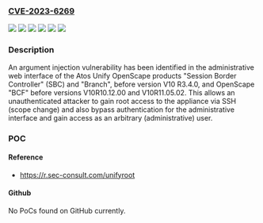 ### [CVE-2023-6269](https://cve.mitre.org/cgi-bin/cvename.cgi?name=CVE-2023-6269)
![](https://img.shields.io/static/v1?label=Product&message=OpenScape%20BCF&color=blue)
![](https://img.shields.io/static/v1?label=Product&message=OpenScape%20Branch&color=blue)
![](https://img.shields.io/static/v1?label=Product&message=OpenScape%20Session%20Border%20Controller%20(SBC)&color=blue)
![](https://img.shields.io/static/v1?label=Version&message=0%3C%20V10%20R10.12.00%20&color=brighgreen)
![](https://img.shields.io/static/v1?label=Version&message=0%3C%20V10%20R3.4.0%20&color=brighgreen)
![](https://img.shields.io/static/v1?label=Vulnerability&message=CWE-88%20Improper%20Neutralization%20of%20Argument%20Delimiters%20in%20a%20Command%20('Argument%20Injection')&color=brighgreen)

### Description

An argument injection vulnerability has been identified in the administrative web interface of the Atos Unify OpenScape products "Session Border Controller" (SBC) and "Branch", before version V10 R3.4.0, and OpenScape "BCF" before versions V10R10.12.00 and V10R11.05.02. This allows an unauthenticated attacker to gain root access to the appliance via SSH (scope change) and also bypass authentication for the administrative interface and gain access as an arbitrary (administrative) user.

### POC

#### Reference
- https://r.sec-consult.com/unifyroot

#### Github
No PoCs found on GitHub currently.

